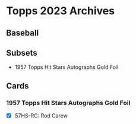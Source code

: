 # Topps 2023 Archives
## Baseball

## Subsets

- 1957 Topps Hit Stars Autographs Gold Foil

## Cards

### 1957 Topps Hit Stars Autographs Gold Foil
- [x] 57HS-RC: Rod Carew<br>
